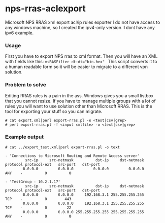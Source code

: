 # nps-rras-aclexport
Microsoft NPS RRAS xml export acl/ip rules exporter
I do not have access to any windows machine, so I created the ipv4-only version. I dont have any ipv6 example.

### Usage
First you have to export NPS rras to xml format.
Then you will have an XML with fields like this: ``msRASFilter dt:dt="bin.hex" ``
This script converts it to a human readable form so it will be easier to migrate to a different vpn solution.

### Problem to solve
Editing RRAS rules is a pain in the ass. Windows gives you a small listbox that you cannot resize. If you have to manage multiple groups with a lot of rules you will want to use solution other than Microsoft RRAS. This is the tool for exporting your stuff so you can migrate.

```
# cat export.xml|perl export-rras.pl -o <text|csv|grep>
# perl export-rras.pl -f <input xmlfile> -o <text|csv|grep>
```

### Example output
```
# cat ../export_test.xml|perl export-rras.pl -o text

- 'Connections to Microsoft Routing and Remote Access server'
         src-ip     src-netmask          dst-ip     dst-netmask   protocol protocol-ext   src-port   dst-port
        0.0.0.0         0.0.0.0         0.0.0.0         0.0.0.0        ANY    -          0          0

- 'TestGroup - 10.2.1.17'
         src-ip     src-netmask          dst-ip     dst-netmask   protocol protocol-ext   src-port   dst-port
        0.0.0.0         0.0.0.0     192.168.3.1 255.255.255.255        TCP    -          0        443
        0.0.0.0         0.0.0.0     192.168.3.1 255.255.255.255        TCP    -          0         22
        0.0.0.0         0.0.0.0 255.255.255.255 255.255.255.255        ANY    -          0          0

```
